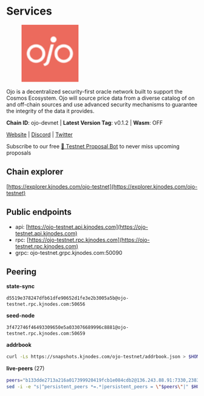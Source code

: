 # Services

<figure><img src="https://raw.githubusercontent.com/kj89/cosmos-images/main/logos/ojo.png" width="150" alt=""><figcaption></figcaption></figure>

Ojo is a decentralized security-first oracle network built  to support the Cosmos Ecosystem. Ojo will source price data  from a diverse catalog of on and off-chain sources and use  advanced security mechanisms to guarantee the integrity of the data it provides.

**Chain ID**: ojo-devnet | **Latest Version Tag**: v0.1.2 | **Wasm**: OFF

[Website](https://ojo.network) | [Discord](https://discord.gg/fd8Yrex8nC) | [Twitter](https://twitter.com/ojo_network)



Subscribe to our free [🤖 Testnet Proposal Bot](https://t.me/kjnodes_testnet_proposal_bot) to never miss upcoming proposals


## Chain explorer
[https://explorer.kjnodes.com/ojo-testnet](https://explorer.kjnodes.com/ojo-testnet)

## Public endpoints

* api: [https://ojo-testnet.api.kjnodes.com](https://ojo-testnet.api.kjnodes.com)
* rpc: [https://ojo-testnet.rpc.kjnodes.com](https://ojo-testnet.rpc.kjnodes.com)
* grpc: ojo-testnet.grpc.kjnodes.com:50090

## Peering

**state-sync**

```text
d5519e378247dfb61dfe90652d1fe3e2b3005a5b@ojo-testnet.rpc.kjnodes.com:50656
```

**seed-node**

```text
3f472746f46493309650e5a033076689996c8881@ojo-testnet.rpc.kjnodes.com:50659
```

**addrbook**
```bash
curl -Ls https://snapshots.kjnodes.com/ojo-testnet/addrbook.json > $HOME/.ojo/config/addrbook.json
```

**live-peers** (27)
```bash
peers="b133dde2713a216a017399920419fcb1e084cdb2@136.243.88.91:7330,23830179727e6e38933e95000cb84ece4112f78c@185.155.97.74:18656,f63f353c1e8b47b6fe1cbbda91b5a91673c155b3@89.163.132.156:36656,5c2a752c9b1952dbed075c56c600c3a79b58c395@95.214.52.139:27226,446bf9b0ef6ea1b50c682f4f3427f46b9a70d5b3@65.109.116.204:21656,cbe534c7d012e9eb4e71a5573aee8acc1adf4bc6@65.108.41.172:28056,39e879a31a54215882647fb7299464036e322f50@65.109.65.163:21656,c735f993287716ca1c358e9fe104dc570cf2ef3c@176.37.119.156:26694,cf2de6fcee7dd1e7bbe3413e9c182481f49eede0@65.108.9.164:21656,b6c75d1fbdc9c39daaaf52a4c0937b9f06975808@167.235.198.193:46656,f8a62360e6084b6a9ba3f731a1fb708ef3c9c5cf@143.198.136.136:28656,2905d22a658a7138c03c0259fba4c168260682bb@159.69.208.78:26656,d1c5c6bf4641d1800e931af6858275f08c20706d@23.88.5.169:18656,8e69c82fd42041a5eff49bcb94ae65c037aa45a9@65.109.87.88:26156,98981d7eef057a01274473363addb7f0b17e06fa@84.21.171.25:26656,5461b1ff958615ab65b97a788774c557921e72ec@89.117.57.201:19656,d2489830a5e91ec214edfc54756512e4f89f2609@65.109.92.79:12656,3cd8b55fbb2c4e87ee5e39554155051d0d98edc4@188.34.187.252:50656,9ea0473b3684dbf1f2cf194f69f746566dab6760@78.46.99.50:22656,11bb322f6396a1ca67717cf162385ed250503e28@154.12.253.123:36656,91eba8f362b6c41d324ff26f316ce0b50d22b955@213.136.84.176:10656,33d16e5cfd73bd8b600da03a0ac93f2a38691315@77.54.1.75:1202,41d974f9a97209a401546a61ea2638a0f8071d79@178.18.252.10:26656,d5519e378247dfb61dfe90652d1fe3e2b3005a5b@65.109.68.190:50656,e3d56e1538e41115bccdcb0b83a734407d59d2b9@185.219.142.216:50656,a876f7cda5f1ddd16aa271ec43cba750c0ba32c4@77.37.176.99:26656,f12af93f4f59534a022192408c31fdd1d2f1bb0c@38.242.131.92:26656"
sed -i -e "s|^persistent_peers *=.*|persistent_peers = \"$peers\"|" $HOME/.ojo/config/config.toml
```
